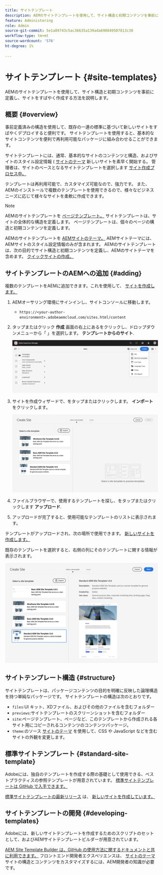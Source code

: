 ```yaml
---
title: サイトテンプレート
description: AEMのサイトテンプレートを使用して、サイト構造と初期コンテンツを事前に定義し、サイトをすばやく作成する方法を説明します。
feature: Administering
role: Admin
source-git-commit: 5e1a89743c5ac36635a139ada690849507813c30
workflow-type: tm+mt
source-wordcount: '576'
ht-degree: 1%

---
```



# サイトテンプレート {#site-templates}

AEMのサイトテンプレートを使用して、サイト構造と初期コンテンツを事前に定義し、サイトをすばやく作成する方法を説明します。

## 概要 {#overview}

事前定義済みの構造を使用して、既存の一連の標準に基づいて新しいサイトをすばやくデプロイすると便利です。 サイトテンプレートを使用すると、基本的なサイトコンテンツを便利で再利用可能なパッケージに組み合わせることができます。

サイトテンプレートには、通常、基本的なサイトのコンテンツと構造、およびサイトのスタイル設定情報 ( [サイトのテーマ](site-themes.md) 新しいサイトを素早く開始する。 管理者は、サイトのベースとなるサイトテンプレートを選択します [サイト作成プロセス中。](create-site.md)

テンプレートは再利用可能で、カスタマイズ可能なので、強力です。 また、AEMのインストールで複数のテンプレートを使用できるので、様々なビジネスニーズに応じて様々なサイトを柔軟に作成できます。

>[!NOTE]
>
>AEMのサイトテンプレートを [ページテンプレート。](/help/sites-cloud/authoring/features/templates.md) サイトテンプレートは、サイトの全体的な構造を定義します。 ページテンプレートは、個々のページの構造と初期コンテンツを定義します。
>
>AEMのサイトテンプレートを [AEMサイトのテーマ。](site-themes.md) AEMサイトテーマには、AEMサイトのスタイル設定情報のみが含まれます。 AEMのサイトテンプレートは、次の目的でサイト構造と初期コンテンツを定義し、AEMのサイトテーマを含めます。 [クイックサイトの作成。](create-site.md)

## サイトテンプレートのAEMへの追加 {#adding}

複数のテンプレートをAEMに追加できます。これを使用して、 [サイトを作成します。](create-site.md)

1. AEMオーサリング環境にサインインし、サイトコンソールに移動します。

   * `https://<your-author-environment>.adobeaemcloud.com/sites.html/content`

1. タップまたはクリック **作成** 画面の右上にあるをクリックし、ドロップダウンメニューから「 」を選択します。 **テンプレートからのサイト**.

   ![テンプレートからのサイトの作成](../assets/create-site-from-template.png)

1. サイトを作成ウィザードで、をタップまたはクリックします。 **インポート** をクリックします。

   ![サイト作成ウィザード](../assets/site-creation-wizard.png)

1. ファイルブラウザーで、使用するテンプレートを探し、をタップまたはクリックします **アップロード**.

1. アップロードが完了すると、使用可能なテンプレートのリストに表示されます。

テンプレートがアップロードされ、次の場所で使用できます。 [新しいサイトを作成します。](create-site.md)

既存のテンプレートを選択すると、右側の列にそのテンプレートに関する情報が表示されます。

![テンプレートを選択](../assets/select-site-template.png)

## サイトテンプレート構造 {#structure}

サイトテンプレートは、パッケージコンテンツの目的を明確に反映した論理構造を持つ単純なパッケージです。 サイトテンプレートの構造は次のとおりです。

* `files`:UI キット、XDファイル、およびその他のファイルを含むフォルダー
* `previews`:サイトテンプレートのスクリーンショットを含むフォルダー
* `site`:ページテンプレート、ページなど、このテンプレートから作成される各サイト用にコピーされるコンテンツのコンテンツパッケージ。
* `theme`:のソース [サイトのテーマ](site-themes.md) を使用して、CSS や JavaScript などを含むサイトの外観を変更します。

## 標準サイトテンプレート {#standard-site-template}

Adobeには、独自のテンプレートを作成する際の基礎として使用できる、ベストプラクティスの参照テンプレートが用意されています。 [標準サイトテンプレートは GitHub で入手できます。](https://github.com/adobe/aem-site-template-standard)

[標準サイトテンプレートの最新リリース](https://github.com/adobe/aem-site-template-standard/releases) は、 [新しいサイトを作成しています。](create-site.md)

## サイトテンプレートの開発 {#developing-templates}

Adobeには、新しいサイトテンプレートを作成するためのスクリプトのセットとして、およびAEMサイトテンプレートビルダーが用意されています。

[AEM Site Template Builder は、GitHub の使用方法に関するドキュメントと共に利用できます。](https://github.com/adobe/aem-site-template-builder) フロントエンド開発者エクスペリエンスは、 [サイトのテーマ](site-themes.md) サイトの構造とコンテンツをカスタマイズするには、AEM開発者の知識が必要です。
